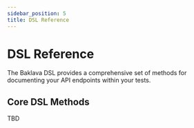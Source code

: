 ```yaml
---
sidebar_position: 5
title: DSL Reference
---
```


# DSL Reference

The Baklava DSL provides a comprehensive set of methods for documenting your API endpoints within your tests.

## Core DSL Methods

TBD
